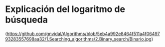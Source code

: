 # Explicación del logaritmo de búsqueda

(https://github.com/gnvidal/Algorithms/blob/5eb4a992e8464f511a4f0649793283557698aa32/1.Searching_algorithms/2.Binary_search/Binario.jpg)
